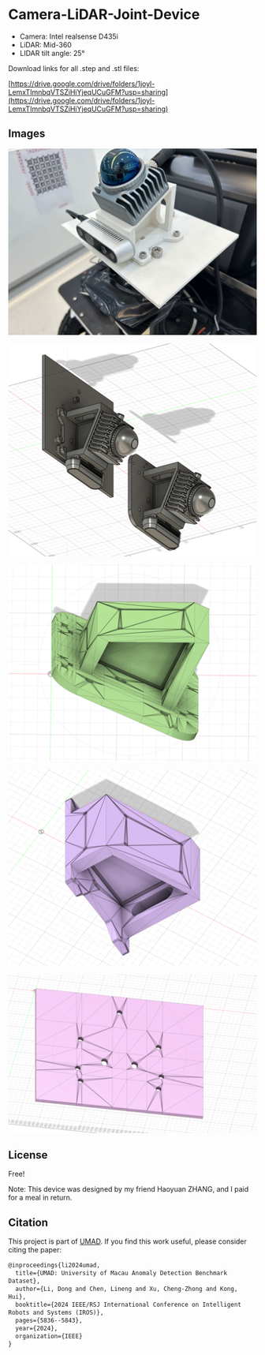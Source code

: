 

# Camera-LiDAR-Joint-Device

- Camera: Intel realsense D435i
- LiDAR: Mid-360
- LIDAR tilt angle: 25°

Download links for all .step and .stl files:

[https://drive.google.com/drive/folders/1joyl-LemxTImnbqVTSZiHiYjeqUCuGFM?usp=sharing](https://drive.google.com/drive/folders/1joyl-LemxTImnbqVTSZiHiYjeqUCuGFM?usp=sharing)

## Images

![1](IMG/1.jpg)

![1](IMG/1.png)

![2](IMG/2.png)

![3](IMG/3.png)

![4](IMG/4.png)

## License

Free!

Note: This device was designed by my friend Haoyuan ZHANG, and I paid for a meal in return.

## Citation

This project is part of [UMAD](https://github.com/IMRL/UMAD). If you find this work useful, please consider citing the paper:

```
@inproceedings{li2024umad,
  title={UMAD: University of Macau Anomaly Detection Benchmark Dataset},
  author={Li, Dong and Chen, Lineng and Xu, Cheng-Zhong and Kong, Hui},
  booktitle={2024 IEEE/RSJ International Conference on Intelligent Robots and Systems (IROS)},
  pages={5836--5843},
  year={2024},
  organization={IEEE}
}
```
